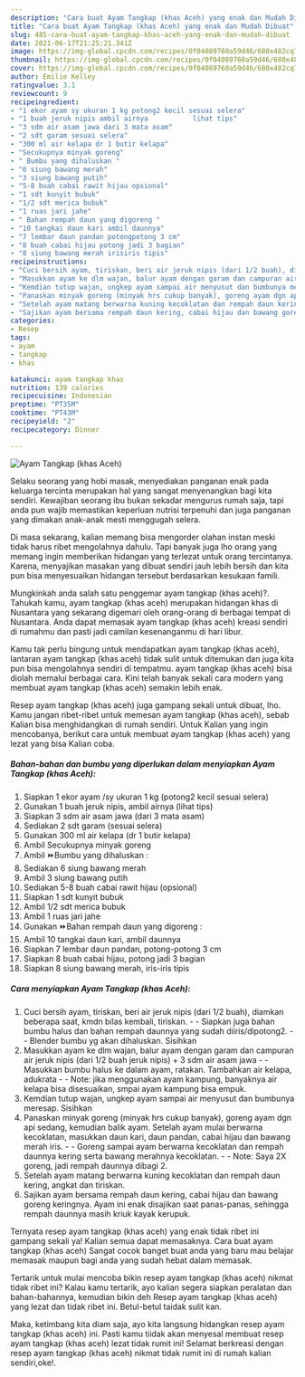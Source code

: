 ```yaml
---
description: "Cara buat Ayam Tangkap (khas Aceh) yang enak dan Mudah Dibuat"
title: "Cara buat Ayam Tangkap (khas Aceh) yang enak dan Mudah Dibuat"
slug: 485-cara-buat-ayam-tangkap-khas-aceh-yang-enak-dan-mudah-dibuat
date: 2021-06-17T21:25:21.341Z
image: https://img-global.cpcdn.com/recipes/0f04089760a59d46/680x482cq70/ayam-tangkap-khas-aceh-foto-resep-utama.jpg
thumbnail: https://img-global.cpcdn.com/recipes/0f04089760a59d46/680x482cq70/ayam-tangkap-khas-aceh-foto-resep-utama.jpg
cover: https://img-global.cpcdn.com/recipes/0f04089760a59d46/680x482cq70/ayam-tangkap-khas-aceh-foto-resep-utama.jpg
author: Emilie Kelley
ratingvalue: 3.1
reviewcount: 9
recipeingredient:
- "1 ekor ayam sy ukuran 1 kg potong2 kecil sesuai selera"
- "1 buah jeruk nipis ambil airnya           lihat tips"
- "3 sdm air asam jawa dari 3 mata asam"
- "2 sdt garam sesuai selera"
- "300 ml air kelapa dr 1 butir kelapa"
- "Secukupnya minyak goreng"
- " Bumbu yang dihaluskan "
- "6 siung bawang merah"
- "3 siung bawang putih"
- "5-8 buah cabai rawit hijau opsional"
- "1 sdt kunyit bubuk"
- "1/2 sdt merica bubuk"
- "1 ruas jari jahe"
- " Bahan rempah daun yang digoreng "
- "10 tangkai daun kari ambil daunnya"
- "7 lembar daun pandan potongpotong 3 cm"
- "8 buah cabai hijau potong jadi 3 bagian"
- "8 siung bawang merah irisiris tipis"
recipeinstructions:
- "Cuci bersih ayam, tiriskan, beri air jeruk nipis (dari 1/2 buah), diamkan beberapa saat, kmdn bilas kembali, tiriskan.  Siapkan juga bahan bumbu halus dan bahan rempah daunnya yang sudah diiris/dipotong2.   Blender bumbu yg akan dihaluskan. Sisihkan"
- "Masukkan ayam ke dlm wajan, balur ayam dengan garam dan campuran air jeruk nipis (dari 1/2 buah jeruk nipis) + 3 sdm air asam jawa  Masukkan bumbu halus ke dalam ayam, ratakan. Tambahkan air kelapa, adukrata    Note: jika menggunakan ayam kampung, banyaknya air kelapa bisa disesuaikan, smpai ayam kampung bisa empuk."
- "Kemdian tutup wajan, ungkep ayam sampai air menyusut dan bumbunya meresap. Sisihkan"
- "Panaskan minyak goreng (minyak hrs cukup banyak), goreng ayam dgn api sedang, kemudian balik ayam. Setelah ayam mulai berwarna kecoklatan, masukkan daun kari, daun pandan, cabai hijau dan bawang merah iris.  Goreng sampai ayam berwarna kecoklatan dan rempah daunnya kering serta bawang merahnya kecoklatan.   Note: Saya 2X goreng, jadi rempah daunnya dibagi 2."
- "Setelah ayam matang berwarna kuning kecoklatan dan rempah daun kering, angkat dan tiriskan."
- "Sajikan ayam bersama rempah daun kering, cabai hijau dan bawang goreng keringnya. Ayam ini enak disajikan saat panas-panas, sehingga rempah daunnya masih kriuk kayak kerupuk."
categories:
- Resep
tags:
- ayam
- tangkap
- khas

katakunci: ayam tangkap khas 
nutrition: 139 calories
recipecuisine: Indonesian
preptime: "PT35M"
cooktime: "PT43M"
recipeyield: "2"
recipecategory: Dinner

---
```



![Ayam Tangkap (khas Aceh)](https://img-global.cpcdn.com/recipes/0f04089760a59d46/680x482cq70/ayam-tangkap-khas-aceh-foto-resep-utama.jpg)

Selaku seorang yang hobi masak, menyediakan panganan enak pada keluarga tercinta merupakan hal yang sangat menyenangkan bagi kita sendiri. Kewajiban seorang ibu bukan sekadar mengurus rumah saja, tapi anda pun wajib memastikan keperluan nutrisi terpenuhi dan juga panganan yang dimakan anak-anak mesti menggugah selera.

Di masa  sekarang, kalian memang bisa mengorder olahan instan meski tidak harus ribet mengolahnya dahulu. Tapi banyak juga lho orang yang memang ingin memberikan hidangan yang terlezat untuk orang tercintanya. Karena, menyajikan masakan yang dibuat sendiri jauh lebih bersih dan kita pun bisa menyesuaikan hidangan tersebut berdasarkan kesukaan famili. 



Mungkinkah anda salah satu penggemar ayam tangkap (khas aceh)?. Tahukah kamu, ayam tangkap (khas aceh) merupakan hidangan khas di Nusantara yang sekarang digemari oleh orang-orang di berbagai tempat di Nusantara. Anda dapat memasak ayam tangkap (khas aceh) kreasi sendiri di rumahmu dan pasti jadi camilan kesenanganmu di hari libur.

Kamu tak perlu bingung untuk mendapatkan ayam tangkap (khas aceh), lantaran ayam tangkap (khas aceh) tidak sulit untuk ditemukan dan juga kita pun bisa mengolahnya sendiri di tempatmu. ayam tangkap (khas aceh) bisa diolah memalui berbagai cara. Kini telah banyak sekali cara modern yang membuat ayam tangkap (khas aceh) semakin lebih enak.

Resep ayam tangkap (khas aceh) juga gampang sekali untuk dibuat, lho. Kamu jangan ribet-ribet untuk memesan ayam tangkap (khas aceh), sebab Kalian bisa menghidangkan di rumah sendiri. Untuk Kalian yang ingin mencobanya, berikut cara untuk membuat ayam tangkap (khas aceh) yang lezat yang bisa Kalian coba.

<!--inarticleads1-->

##### Bahan-bahan dan bumbu yang diperlukan dalam menyiapkan Ayam Tangkap (khas Aceh):

1. Siapkan 1 ekor ayam /sy ukuran 1 kg (potong2 kecil sesuai selera)
1. Gunakan 1 buah jeruk nipis, ambil airnya           (lihat tips)
1. Siapkan 3 sdm air asam jawa (dari 3 mata asam)
1. Sediakan 2 sdt garam (sesuai selera)
1. Gunakan 300 ml air kelapa (dr 1 butir kelapa)
1. Ambil Secukupnya minyak goreng
1. Ambil  ⏩Bumbu yang dihaluskan :
1. Sediakan 6 siung bawang merah
1. Ambil 3 siung bawang putih
1. Sediakan 5-8 buah cabai rawit hijau (opsional)
1. Siapkan 1 sdt kunyit bubuk
1. Ambil 1/2 sdt merica bubuk
1. Ambil 1 ruas jari jahe
1. Gunakan  ⏩Bahan rempah daun yang digoreng :
1. Ambil 10 tangkai daun kari, ambil daunnya
1. Siapkan 7 lembar daun pandan, potong-potong 3 cm
1. Siapkan 8 buah cabai hijau, potong jadi 3 bagian
1. Siapkan 8 siung bawang merah, iris-iris tipis




<!--inarticleads2-->

##### Cara menyiapkan Ayam Tangkap (khas Aceh):

1. Cuci bersih ayam, tiriskan, beri air jeruk nipis (dari 1/2 buah), diamkan beberapa saat, kmdn bilas kembali, tiriskan. -  - Siapkan juga bahan bumbu halus dan bahan rempah daunnya yang sudah diiris/dipotong2.  -  - Blender bumbu yg akan dihaluskan. Sisihkan
1. Masukkan ayam ke dlm wajan, balur ayam dengan garam dan campuran air jeruk nipis (dari 1/2 buah jeruk nipis) + 3 sdm air asam jawa -  - Masukkan bumbu halus ke dalam ayam, ratakan. Tambahkan air kelapa, adukrata  -  -  Note: jika menggunakan ayam kampung, banyaknya air kelapa bisa disesuaikan, smpai ayam kampung bisa empuk.
1. Kemdian tutup wajan, ungkep ayam sampai air menyusut dan bumbunya meresap. Sisihkan
1. Panaskan minyak goreng (minyak hrs cukup banyak), goreng ayam dgn api sedang, kemudian balik ayam. Setelah ayam mulai berwarna kecoklatan, masukkan daun kari, daun pandan, cabai hijau dan bawang merah iris. -  - Goreng sampai ayam berwarna kecoklatan dan rempah daunnya kering serta bawang merahnya kecoklatan.  -  - Note: Saya 2X goreng, jadi rempah daunnya dibagi 2.
1. Setelah ayam matang berwarna kuning kecoklatan dan rempah daun kering, angkat dan tiriskan.
1. Sajikan ayam bersama rempah daun kering, cabai hijau dan bawang goreng keringnya. Ayam ini enak disajikan saat panas-panas, sehingga rempah daunnya masih kriuk kayak kerupuk.




Ternyata resep ayam tangkap (khas aceh) yang enak tidak ribet ini gampang sekali ya! Kalian semua dapat memasaknya. Cara buat ayam tangkap (khas aceh) Sangat cocok banget buat anda yang baru mau belajar memasak maupun bagi anda yang sudah hebat dalam memasak.

Tertarik untuk mulai mencoba bikin resep ayam tangkap (khas aceh) nikmat tidak ribet ini? Kalau kamu tertarik, ayo kalian segera siapkan peralatan dan bahan-bahannya, kemudian bikin deh Resep ayam tangkap (khas aceh) yang lezat dan tidak ribet ini. Betul-betul taidak sulit kan. 

Maka, ketimbang kita diam saja, ayo kita langsung hidangkan resep ayam tangkap (khas aceh) ini. Pasti kamu tiidak akan menyesal membuat resep ayam tangkap (khas aceh) lezat tidak rumit ini! Selamat berkreasi dengan resep ayam tangkap (khas aceh) nikmat tidak rumit ini di rumah kalian sendiri,oke!.

